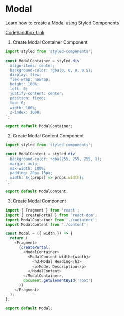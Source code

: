 # Modal

Learn how to create a Modal using Styled Components

<a href="https://codesandbox.io/s/modal-bcckh4" title="CodeSandbox Link">CodeSandbox Link</a>

1. Create Modal Container Component

```javascript
import styled from 'styled-components';

const ModalContainer = styled.div`
  align-items: center;
  background-color: rgba(0, 0, 0, 0.5);
  display: flex;
  flex-wrap: nowrap;
  height: 100%;
  left: 0;
  justify-content: center;
  position: fixed;
  top: 0;
  width: 100%;
  z-index: 1000;
`;

export default ModalContainer;
```

2. Create Modal Content Component

```javascript
import styled from 'styled-components';

const ModalContent = styled.div`
  background-color: rgba(255, 255, 255, 1);
  margin: auto;
  max-width: 100%;
  padding: 20px 15px;
  width: ${(props) => props.width};
`;

export default ModalContent;
```

3. Create Modal Component
```javascript
import { Fragment } from 'react';
import { createPortal } from 'react-dom';
import ModalContainer from './container';
import ModalContent from './content';

const Modal = ({ width }) => {
  return (
    <Fragment>
      {createPortal(
        <ModalContainer>
          <ModalContent width={width}>
            <h3>Modal Heading</h3>
            <p>Model Description</p>
          </ModalContent>
        </ModalContainer>,
        document.getElementById('root')
      )}
    </Fragment>
  );
};

export default Modal;
```
